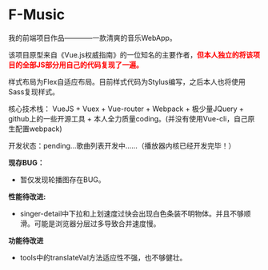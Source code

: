 # F-Music
我的前端项目作品————一款清爽的音乐WebApp。

该项目原型来自《Vue.js权威指南》的一位知名的主要作者，**<font color="red">但本人独立的将该项目的全部JS部分用自己的代码复现了一遍。</font>**

样式布局为Flex自适应布局。目前样式代码为Stylus编写，之后本人也将使用Sass复现样式。

核心技术栈： VueJS + Vuex + Vue-router + Webpack + 极少量JQuery + github上的一些开源工具 + 本人全力质量coding。(并没有使用Vue-cli，自己原生配置webpack)

开发状态：pending...歌曲列表开发中......（播放器内核已经开发完毕！）

**现存BUG：**

* 暂仅发现轮播图存在BUG。

**性能待改进:**

* singer-detail中下拉和上划速度过快会出现白色条装不明物体。并且不够顺滑。可能是浏览器分层过多导致合并速度慢。

**功能待改进**

* tools中的translateVal方法适应性不强，也不够健壮。
